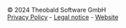 © 2024 Theobald Software GmbH  
[Privacy Policy](https://theobald-software.com/en/privacy-policy) - 
[Legal notice](https://theobald-software.com/en/legal-notice) - 
[Website](https://theobald-software.com/en/)
